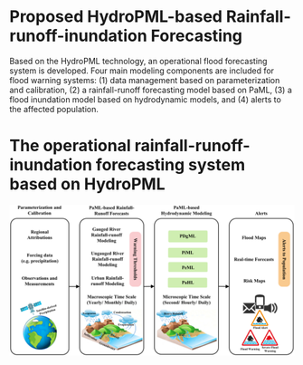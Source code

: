 # Proposed HydroPML-based Rainfall-runoff-inundation Forecasting
Based on the HydroPML technology, an operational flood forecasting system is developed. 
Four main modeling components are included for flood warning systems: (1) data management based on parameterization and calibration, (2) a rainfall-runoff forecasting model based on PaML, (3) a flood inundation model based on hydrodynamic models, and (4) alerts to the affected population.
# The operational rainfall-runoff-inundation forecasting system based on HydroPML
![image](https://github.com/HydroPML/HydroPML_Flood/blob/main/fig5.png)
